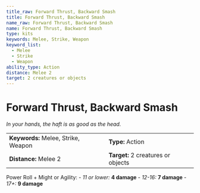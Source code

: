 ```yaml
---
title_raw: Forward Thrust, Backward Smash
title: Forward Thrust, Backward Smash
name_raw: Forward Thrust, Backward Smash
name: Forward Thrust, Backward Smash
type: kits
keywords: Melee, Strike, Weapon
keyword_list:
  - Melee
  - Strike
  - Weapon
ability_type: Action
distance: Melee 2
target: 2 creatures or objects
---
```


# Forward Thrust, Backward Smash

*In your hands, the haft is as good as the head.*

|                                     |                                    |
| :---------------------------------- | :--------------------------------- |
| **Keywords:** Melee, Strike, Weapon | **Type:** Action                   |
| **Distance:** Melee 2               | **Target:** 2 creatures or objects |

Power Roll + Might or Agility: - *11 or lower:* **4 damage** - *12-16:* **7 damage** - *17+:* **9 damage**
